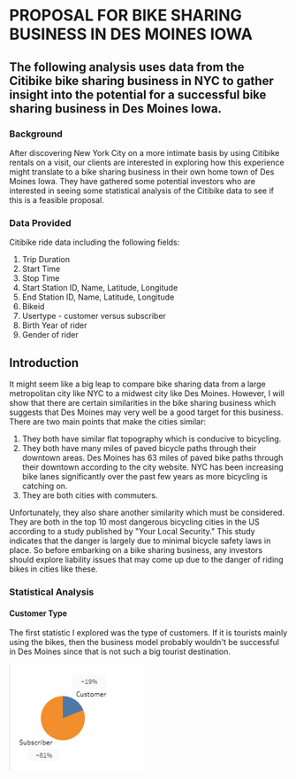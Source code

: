 # PROPOSAL FOR BIKE SHARING BUSINESS IN DES MOINES IOWA
## The following analysis uses data from the Citibike bike sharing business in NYC to gather insight into the potential for a successful bike sharing business in Des Moines Iowa.  
### Background
After discovering New York City on a more intimate basis by using Citibike rentals on a visit, our clients are interested in exploring how this experience might translate to a bike sharing business in their own home town of Des Moines Iowa.  They have gathered some potential investors who are interested in seeing some statistical analysis of the Citibike data to see if this is a feasible proposal. 

###  Data Provided
Citibike ride data including the following fields:
1. Trip Duration
2. Start Time
3. Stop Time
4. Start Station ID, Name, Latitude, Longitude
5. End Station ID, Name, Latitude, Longitude
6. Bikeid
7. Usertype - customer versus subscriber
8. Birth Year of rider
9. Gender of rider

## Introduction

It might seem like a big leap to compare bike sharing data from a large metropolitan city like NYC to a midwest city like Des Moines.  However, I will show that there are certain similarities in the bike sharing business which suggests that Des Moines may very well be a good target for this business.  There are two main points that make the cities similar:
1.  They both have similar flat topography which is conducive to bicycling.
2.  They both have many miles of paved bicycle paths through their downtown areas.  Des Moines has 63 miles of paved bike paths through their downtown according to the city website.  NYC has been increasing bike lanes significantly over the past few years as more bicycling is catching on.
3.  They are both cities with commuters. 

Unfortunately, they also share another similarity which must be considered.  They are both in the top 10 most dangerous bicycling cities in the US according to a study published by "Your Local Security."  This study indicates that the danger is largely due to minimal bicycle safety laws in place.  So before embarking on a bike sharing business, any investors should explore liability issues that may come up due to the danger of riding bikes in cities like these.

### Statistical Analysis

####  Customer Type

The first statistic I explored was the type of customers.  If it is tourists mainly using the bikes, then the business model probably wouldn't be successful in Des Moines since that is not such a big tourist destination.  

![](https://github.com/xactuary/bikesharing/blob/main/CustomerType.PNG)




